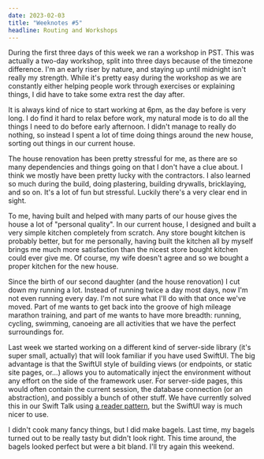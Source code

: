 ```yaml
---
date: 2023-02-03
title: "Weeknotes #5"
headline: Routing and Workshops
---
```


During the first three days of this week we ran a workshop in PST. This was actually a two-day workshop, split into three days because of the timezone difference. I'm an early riser by nature, and staying up until midnight isn't really my strength. While it's pretty easy during the workshop as we are constantly either helping people work through exercises or explaining things, I did have to take some extra rest the day after.

It is always kind of nice to start working at 6pm, as the day before is very long. I do find it hard to relax before work, my natural mode is to do all the things I need to do before early afternoon. I didn't manage to really do nothing, so instead I spent a lot of time doing things around the new house, sorting out things in our current house.

The house renovation has been pretty stressful for me, as there are so many dependencies and things going on that I don't have a clue about. I think we mostly have been pretty lucky with the contractors. I also learned so much during the build, doing plastering, building drywalls, bricklaying, and so on. It's a lot of fun but stressful. Luckily there's a very clear end in sight.

To me, having built and helped with many parts of our house gives the house a lot of "personal quality". In our current house, I designed and built a very simple kitchen completely from scratch. Any store bought kitchen is probably better, but for me personally, having built the kitchen all by myself brings me much more satisfaction than the nicest store bought kitchen could ever give me. Of course, my wife doesn't agree and so we bought a proper kitchen for the new house.

Since the birth of our second daughter (and the house renovation) I cut down my running a lot. Instead of running twice a day most days, now I'm not even running every day. I'm not sure what I'll do with that once we've moved. Part of me wants to get back into the groove of high mileage marathon training, and part of me wants to have more breadth: running, cycling, swimming, canoeing are all activities that we have the perfect surroundings for.

Last week we started working on a different kind of server-side library (it's super small, actually) that will look familiar if you have used SwiftUI. The big advantage is that the SwiftUI style of building views (or endpoints, or static site pages, or...) allows you to automatically inject the environment without any effort on the side of the framework user. For server-side pages, this would often contain the current session, the database connection (or an abstraction), and possibly a bunch of other stuff. We have currently solved this in our Swift Talk using [a reader pattern](https://talk.objc.io/episodes/S01E141-functional-dependencies), but the SwiftUI way is much nicer to use.

I didn't cook many fancy things, but I did make bagels. Last time, my bagels turned out to be really tasty but didn't look right. This time around, the bagels looked perfect but were a bit bland. I'll try again this weekend.
